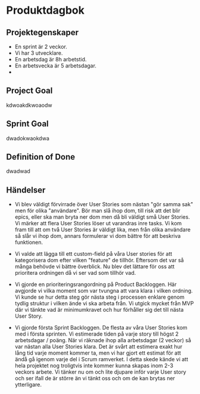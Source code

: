# Produktdagbok

## Projektegenskaper
- En sprint är 2 veckor.
- Vi har 3 utvecklare.
- En arbetsdag är 8h arbetstid.
- En arbetsvecka är 5 arbetsdagar.
- 
## Project Goal
kdwoakdkwoaodw

## Sprint Goal
dwadokwaokdwa

## Definition of Done
dwadwad




## Händelser 

- Vi blev väldigt förvirrade över User Stories som nästan "gör samma sak" men för olika "användare". Bör man slå ihop dom, till risk att det blir epics, eller ska man bryta ner dom men då bli väldigt små User Stories. Vi märker att flera User Stories löser ut varandras inre tasks. Vi kom fram till att om två User Stories är väldigt lika, men från olika användare så slår vi ihop dom, annars formulerar vi dom bättre för att beskriva funktionen.

- Vi valde att lägga till ett custom-field på våra User stories för att kategorisera dom efter vilken "feature" de tillhör. Eftersom det var så många behövde vi bättre överblick. Nu blev det lättare för oss att prioritera ordningen då vi ser vad som tillhör vad.

- Vi gjorde en prioriteringsrangordning på Product Backloggen. Här avgjorde vi vilka moment som var tvungna att vara klara i vilken ordning. Vi kunde se hur detta steg gör nästa steg i processen enklare genom tydlig struktur i vilken ände vi ska arbeta från. Vi utgick mycket från MVP där vi tänkte vad är minimumkravet och hur förhåller sig det till nästa User Story.

- Vi gjorde första Sprint Backloggen. De flesta av våra User Stories kom med i första sprinten. Vi estimerade tiden på varje story till högst 2 arbetsdagar / poäng. När vi räknade ihop alla arbetsdagar (2 veckor) så var nästan alla User Stories klara. Det är svårt att estimera exakt hur lång tid varje moment kommer ta, men vi har gjort ett estimat för att ändå gå igenom varje del i Scrum ramverket. I detta skede kände vi att hela projektet nog troligtvis inte kommer kunna skapas inom 2-3 veckors arbete. Vi tänker nu om och lite djupare inför varje User story och ser ifall de är större än vi tänkt oss och om de kan brytas ner ytterligare.

